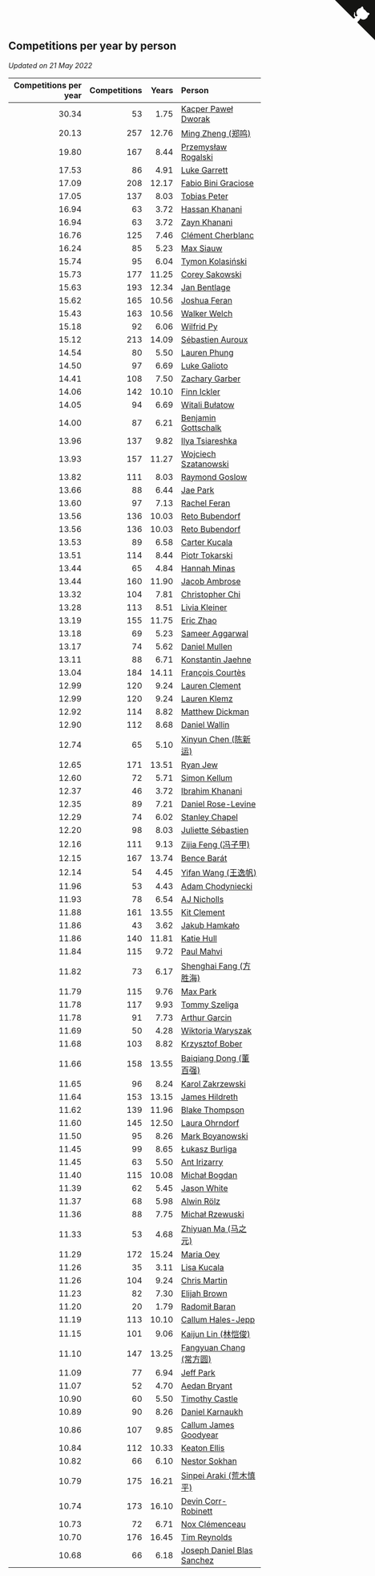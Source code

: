 ## Competitions per year by person

*Updated on 21 May 2022*

| Competitions per year | Competitions | Years | Person |
| ---: | ---: | ---: | :--- |
| 30.34 | 53 | 1.75 | [Kacper Paweł Dworak](https://www.worldcubeassociation.org/persons/2020DWOR01) |
| 20.13 | 257 | 12.76 | [Ming Zheng (郑鸣)](https://www.worldcubeassociation.org/persons/2009ZHEN11) |
| 19.80 | 167 | 8.44 | [Przemysław Rogalski](https://www.worldcubeassociation.org/persons/2013ROGA02) |
| 17.53 | 86 | 4.91 | [Luke Garrett](https://www.worldcubeassociation.org/persons/2017GARR05) |
| 17.09 | 208 | 12.17 | [Fabio Bini Graciose](https://www.worldcubeassociation.org/persons/2010GRAC02) |
| 17.05 | 137 | 8.03 | [Tobias Peter](https://www.worldcubeassociation.org/persons/2014PETE03) |
| 16.94 | 63 | 3.72 | [Hassan Khanani](https://www.worldcubeassociation.org/persons/2018KHAN26) |
| 16.94 | 63 | 3.72 | [Zayn Khanani](https://www.worldcubeassociation.org/persons/2018KHAN28) |
| 16.76 | 125 | 7.46 | [Clément Cherblanc](https://www.worldcubeassociation.org/persons/2014CHER05) |
| 16.24 | 85 | 5.23 | [Max Siauw](https://www.worldcubeassociation.org/persons/2017SIAU02) |
| 15.74 | 95 | 6.04 | [Tymon Kolasiński](https://www.worldcubeassociation.org/persons/2016KOLA02) |
| 15.73 | 177 | 11.25 | [Corey Sakowski](https://www.worldcubeassociation.org/persons/2011SAKO01) |
| 15.63 | 193 | 12.34 | [Jan Bentlage](https://www.worldcubeassociation.org/persons/2010BENT01) |
| 15.62 | 165 | 10.56 | [Joshua Feran](https://www.worldcubeassociation.org/persons/2011FERA01) |
| 15.43 | 163 | 10.56 | [Walker Welch](https://www.worldcubeassociation.org/persons/2011WELC01) |
| 15.18 | 92 | 6.06 | [Wilfrid Py](https://www.worldcubeassociation.org/persons/2016PYWI01) |
| 15.12 | 213 | 14.09 | [Sébastien Auroux](https://www.worldcubeassociation.org/persons/2008AURO01) |
| 14.54 | 80 | 5.50 | [Lauren Phung](https://www.worldcubeassociation.org/persons/2016PHUN02) |
| 14.50 | 97 | 6.69 | [Luke Galioto](https://www.worldcubeassociation.org/persons/2015GALI02) |
| 14.41 | 108 | 7.50 | [Zachary Garber](https://www.worldcubeassociation.org/persons/2014GARB01) |
| 14.06 | 142 | 10.10 | [Finn Ickler](https://www.worldcubeassociation.org/persons/2012ICKL01) |
| 14.05 | 94 | 6.69 | [Witali Bułatow](https://www.worldcubeassociation.org/persons/2015BUAT01) |
| 14.00 | 87 | 6.21 | [Benjamin Gottschalk](https://www.worldcubeassociation.org/persons/2016GOTT01) |
| 13.96 | 137 | 9.82 | [Ilya Tsiareshka](https://www.worldcubeassociation.org/persons/2012TERE01) |
| 13.93 | 157 | 11.27 | [Wojciech Szatanowski](https://www.worldcubeassociation.org/persons/2011SZAT01) |
| 13.82 | 111 | 8.03 | [Raymond Goslow](https://www.worldcubeassociation.org/persons/2014GOSL01) |
| 13.66 | 88 | 6.44 | [Jae Park](https://www.worldcubeassociation.org/persons/2015PARK24) |
| 13.60 | 97 | 7.13 | [Rachel Feran](https://www.worldcubeassociation.org/persons/2015FERA01) |
| 13.56 | 136 | 10.03 | [Reto Bubendorf](https://www.worldcubeassociation.org/persons/2012BUBE01) |
| 13.56 | 136 | 10.03 | [Reto Bubendorf](https://www.worldcubeassociation.org/persons/2012BUBE01) |
| 13.53 | 89 | 6.58 | [Carter Kucala](https://www.worldcubeassociation.org/persons/2015KUCA01) |
| 13.51 | 114 | 8.44 | [Piotr Tokarski](https://www.worldcubeassociation.org/persons/2013TOKA01) |
| 13.44 | 65 | 4.84 | [Hannah Minas](https://www.worldcubeassociation.org/persons/2017MINA04) |
| 13.44 | 160 | 11.90 | [Jacob Ambrose](https://www.worldcubeassociation.org/persons/2010AMBR01) |
| 13.32 | 104 | 7.81 | [Christopher Chi](https://www.worldcubeassociation.org/persons/2014CHIC01) |
| 13.28 | 113 | 8.51 | [Livia Kleiner](https://www.worldcubeassociation.org/persons/2013KLEI03) |
| 13.19 | 155 | 11.75 | [Eric Zhao](https://www.worldcubeassociation.org/persons/2010ZHAO19) |
| 13.18 | 69 | 5.23 | [Sameer Aggarwal](https://www.worldcubeassociation.org/persons/2017AGGA01) |
| 13.17 | 74 | 5.62 | [Daniel Mullen](https://www.worldcubeassociation.org/persons/2016MULL04) |
| 13.11 | 88 | 6.71 | [Konstantin Jaehne](https://www.worldcubeassociation.org/persons/2015JAEH01) |
| 13.04 | 184 | 14.11 | [François Courtès](https://www.worldcubeassociation.org/persons/2008COUR01) |
| 12.99 | 120 | 9.24 | [Lauren Clement](https://www.worldcubeassociation.org/persons/2013KLEM01) |
| 12.99 | 120 | 9.24 | [Lauren Klemz](https://www.worldcubeassociation.org/persons/2013KLEM01) |
| 12.92 | 114 | 8.82 | [Matthew Dickman](https://www.worldcubeassociation.org/persons/2013DICK01) |
| 12.90 | 112 | 8.68 | [Daniel Wallin](https://www.worldcubeassociation.org/persons/2013WALL03) |
| 12.74 | 65 | 5.10 | [Xinyun Chen (陈新运)](https://www.worldcubeassociation.org/persons/2017CHEN36) |
| 12.65 | 171 | 13.51 | [Ryan Jew](https://www.worldcubeassociation.org/persons/2008JEWR01) |
| 12.60 | 72 | 5.71 | [Simon Kellum](https://www.worldcubeassociation.org/persons/2016KELL12) |
| 12.37 | 46 | 3.72 | [Ibrahim Khanani](https://www.worldcubeassociation.org/persons/2018KHAN27) |
| 12.35 | 89 | 7.21 | [Daniel Rose-Levine](https://www.worldcubeassociation.org/persons/2015ROSE01) |
| 12.29 | 74 | 6.02 | [Stanley Chapel](https://www.worldcubeassociation.org/persons/2016CHAP04) |
| 12.20 | 98 | 8.03 | [Juliette Sébastien](https://www.worldcubeassociation.org/persons/2014SEBA01) |
| 12.16 | 111 | 9.13 | [Zijia Feng (冯子甲)](https://www.worldcubeassociation.org/persons/2013FENG02) |
| 12.15 | 167 | 13.74 | [Bence Barát](https://www.worldcubeassociation.org/persons/2008BARA01) |
| 12.14 | 54 | 4.45 | [Yifan Wang (王逸帆)](https://www.worldcubeassociation.org/persons/2017WANY29) |
| 11.96 | 53 | 4.43 | [Adam Chodyniecki](https://www.worldcubeassociation.org/persons/2017CHOD02) |
| 11.93 | 78 | 6.54 | [AJ Nicholls](https://www.worldcubeassociation.org/persons/2015NICH04) |
| 11.88 | 161 | 13.55 | [Kit Clement](https://www.worldcubeassociation.org/persons/2008CLEM01) |
| 11.86 | 43 | 3.62 | [Jakub Hamkało](https://www.worldcubeassociation.org/persons/2018HAMK01) |
| 11.86 | 140 | 11.81 | [Katie Hull](https://www.worldcubeassociation.org/persons/2010HULL01) |
| 11.84 | 115 | 9.72 | [Paul Mahvi](https://www.worldcubeassociation.org/persons/2012MAHV01) |
| 11.82 | 73 | 6.17 | [Shenghai Fang (方胜海)](https://www.worldcubeassociation.org/persons/2016FANG01) |
| 11.79 | 115 | 9.76 | [Max Park](https://www.worldcubeassociation.org/persons/2012PARK03) |
| 11.78 | 117 | 9.93 | [Tommy Szeliga](https://www.worldcubeassociation.org/persons/2012SZEL01) |
| 11.78 | 91 | 7.73 | [Arthur Garcin](https://www.worldcubeassociation.org/persons/2014GARC27) |
| 11.69 | 50 | 4.28 | [Wiktoria Waryszak](https://www.worldcubeassociation.org/persons/2018WARY01) |
| 11.68 | 103 | 8.82 | [Krzysztof Bober](https://www.worldcubeassociation.org/persons/2013BOBE01) |
| 11.66 | 158 | 13.55 | [Baiqiang Dong (董百强)](https://www.worldcubeassociation.org/persons/2008DONG06) |
| 11.65 | 96 | 8.24 | [Karol Zakrzewski](https://www.worldcubeassociation.org/persons/2014ZAKR01) |
| 11.64 | 153 | 13.15 | [James Hildreth](https://www.worldcubeassociation.org/persons/2009HILD01) |
| 11.62 | 139 | 11.96 | [Blake Thompson](https://www.worldcubeassociation.org/persons/2010THOM03) |
| 11.60 | 145 | 12.50 | [Laura Ohrndorf](https://www.worldcubeassociation.org/persons/2009OHRN01) |
| 11.50 | 95 | 8.26 | [Mark Boyanowski](https://www.worldcubeassociation.org/persons/2014BOYA01) |
| 11.45 | 99 | 8.65 | [Łukasz Burliga](https://www.worldcubeassociation.org/persons/2013BURL01) |
| 11.45 | 63 | 5.50 | [Ant Irizarry](https://www.worldcubeassociation.org/persons/2016IRIZ02) |
| 11.40 | 115 | 10.08 | [Michał Bogdan](https://www.worldcubeassociation.org/persons/2012BOGD01) |
| 11.39 | 62 | 5.45 | [Jason White](https://www.worldcubeassociation.org/persons/2016WHIT16) |
| 11.37 | 68 | 5.98 | [Alwin Rölz](https://www.worldcubeassociation.org/persons/2016ROLZ01) |
| 11.36 | 88 | 7.75 | [Michał Rzewuski](https://www.worldcubeassociation.org/persons/2014RZEW01) |
| 11.33 | 53 | 4.68 | [Zhiyuan Ma (马之元)](https://www.worldcubeassociation.org/persons/2017MAZH04) |
| 11.29 | 172 | 15.24 | [Maria Oey](https://www.worldcubeassociation.org/persons/2007OEYM01) |
| 11.26 | 35 | 3.11 | [Lisa Kucala](https://www.worldcubeassociation.org/persons/2019KUCA01) |
| 11.26 | 104 | 9.24 | [Chris Martin](https://www.worldcubeassociation.org/persons/2013MART03) |
| 11.23 | 82 | 7.30 | [Elijah Brown](https://www.worldcubeassociation.org/persons/2015BROW03) |
| 11.20 | 20 | 1.79 | [Radomił Baran](https://www.worldcubeassociation.org/persons/2020BARA02) |
| 11.19 | 113 | 10.10 | [Callum Hales-Jepp](https://www.worldcubeassociation.org/persons/2012HALE01) |
| 11.15 | 101 | 9.06 | [Kaijun Lin (林恺俊)](https://www.worldcubeassociation.org/persons/2013LINK01) |
| 11.10 | 147 | 13.25 | [Fangyuan Chang (常方圆)](https://www.worldcubeassociation.org/persons/2009CHAN04) |
| 11.09 | 77 | 6.94 | [Jeff Park](https://www.worldcubeassociation.org/persons/2015PARK08) |
| 11.07 | 52 | 4.70 | [Aedan Bryant](https://www.worldcubeassociation.org/persons/2017BRYA06) |
| 10.90 | 60 | 5.50 | [Timothy Castle](https://www.worldcubeassociation.org/persons/2016CAST48) |
| 10.89 | 90 | 8.26 | [Daniel Karnaukh](https://www.worldcubeassociation.org/persons/2014KARN02) |
| 10.86 | 107 | 9.85 | [Callum James Goodyear](https://www.worldcubeassociation.org/persons/2012GOOD02) |
| 10.84 | 112 | 10.33 | [Keaton Ellis](https://www.worldcubeassociation.org/persons/2012ELLI01) |
| 10.82 | 66 | 6.10 | [Nestor Sokhan](https://www.worldcubeassociation.org/persons/2016SOKH01) |
| 10.79 | 175 | 16.21 | [Sinpei Araki (荒木慎平)](https://www.worldcubeassociation.org/persons/2006ARAK01) |
| 10.74 | 173 | 16.10 | [Devin Corr-Robinett](https://www.worldcubeassociation.org/persons/2006CORR01) |
| 10.73 | 72 | 6.71 | [Nox Clémenceau](https://www.worldcubeassociation.org/persons/2015CLEM03) |
| 10.70 | 176 | 16.45 | [Tim Reynolds](https://www.worldcubeassociation.org/persons/2005REYN01) |
| 10.68 | 66 | 6.18 | [Joseph Daniel Blas Sanchez](https://www.worldcubeassociation.org/persons/2016SANC08) |


<a href="https://github.com/JustinTimeCuber/wca_statistics" class="github-corner" aria-label="View source on Github"><svg width="80" height="80" viewBox="0 0 250 250" style="fill:#151513; color:#fff; position: absolute; top: 0; border: 0; right: 0;" aria-hidden="true"><path d="M0,0 L115,115 L130,115 L142,142 L250,250 L250,0 Z"></path><path d="M128.3,109.0 C113.8,99.7 119.0,89.6 119.0,89.6 C122.0,82.7 120.5,78.6 120.5,78.6 C119.2,72.0 123.4,76.3 123.4,76.3 C127.3,80.9 125.5,87.3 125.5,87.3 C122.9,97.6 130.6,101.9 134.4,103.2" fill="currentColor" style="transform-origin: 130px 106px;" class="octo-arm"></path><path d="M115.0,115.0 C114.9,115.1 118.7,116.5 119.8,115.4 L133.7,101.6 C136.9,99.2 139.9,98.4 142.2,98.6 C133.8,88.0 127.5,74.4 143.8,58.0 C148.5,53.4 154.0,51.2 159.7,51.0 C160.3,49.4 163.2,43.6 171.4,40.1 C171.4,40.1 176.1,42.5 178.8,56.2 C183.1,58.6 187.2,61.8 190.9,65.4 C194.5,69.0 197.7,73.2 200.1,77.6 C213.8,80.2 216.3,84.9 216.3,84.9 C212.7,93.1 206.9,96.0 205.4,96.6 C205.1,102.4 203.0,107.8 198.3,112.5 C181.9,128.9 168.3,122.5 157.7,114.1 C157.9,116.9 156.7,120.9 152.7,124.9 L141.0,136.5 C139.8,137.7 141.6,141.9 141.8,141.8 Z" fill="currentColor" class="octo-body"></path></svg></a><style>.github-corner:hover .octo-arm{animation:octocat-wave 560ms ease-in-out}@keyframes octocat-wave{0%,100%{transform:rotate(0)}20%,60%{transform:rotate(-25deg)}40%,80%{transform:rotate(10deg)}}@media (max-width:500px){.github-corner:hover .octo-arm{animation:none}.github-corner .octo-arm{animation:octocat-wave 560ms ease-in-out}}</style>
